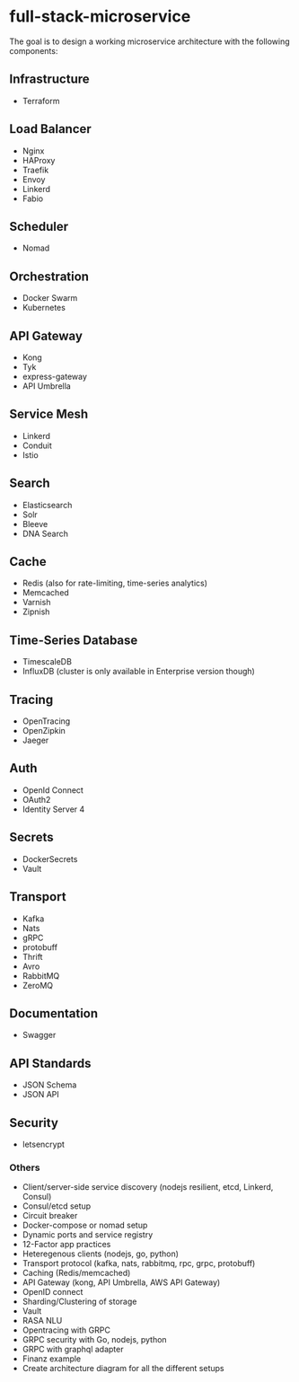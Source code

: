 # full-stack-microservice

The goal is to design a working microservice architecture with the following components:

## Infrastructure

- Terraform

## Load Balancer

- Nginx
- HAProxy
- Traefik
- Envoy
- Linkerd
- Fabio

## Scheduler

- Nomad

## Orchestration

- Docker Swarm
- Kubernetes

## API Gateway

- Kong
- Tyk
- express-gateway
- API Umbrella

## Service Mesh

- Linkerd
- Conduit
- Istio

## Search

- Elasticsearch
- Solr
- Bleeve
- DNA Search

## Cache

- Redis (also for rate-limiting, time-series analytics)
- Memcached
- Varnish
- Zipnish

## Time-Series Database

- TimescaleDB
- InfluxDB (cluster is only available in Enterprise version though)


## Tracing

- OpenTracing
- OpenZipkin
- Jaeger

## Auth

- OpenId Connect
- OAuth2
- Identity Server 4

## Secrets

- DockerSecrets
- Vault

## Transport

- Kafka
- Nats
- gRPC
- protobuff
- Thrift
- Avro
- RabbitMQ
- ZeroMQ

## Documentation

- Swagger

## API Standards

- JSON Schema
- JSON API

## Security

- letsencrypt

### Others

- Client/server-side service discovery (nodejs resilient, etcd, Linkerd, Consul)
- Consul/etcd setup
- Circuit breaker
- Docker-compose or nomad setup
- Dynamic ports and service registry
- 12-Factor app practices
- Heteregenous clients (nodejs, go, python)
- Transport protocol (kafka, nats, rabbitmq, rpc, grpc, protobuff)
- Caching (Redis/memcached)
- API Gateway (kong, API Umbrella, AWS API Gateway)
- OpenID connect
- Sharding/Clustering of storage
- Vault
- RASA NLU
- Opentracing with GRPC
- GRPC security with Go, nodejs, python
- GRPC with graphql adapter
- Finanz example
- Create architecture diagram for all the different setups

